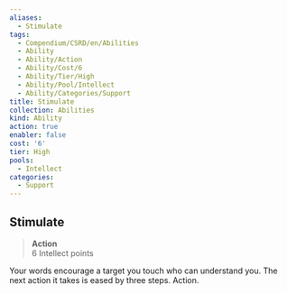 ```yaml
---
aliases:
  - Stimulate
tags:
  - Compendium/CSRD/en/Abilities
  - Ability
  - Ability/Action
  - Ability/Cost/6
  - Ability/Tier/High
  - Ability/Pool/Intellect
  - Ability/Categories/Support
title: Stimulate
collection: Abilities
kind: Ability
action: true
enabler: false
cost: '6'
tier: High
pools:
  - Intellect
categories:
  - Support
---
```

## Stimulate  
>**Action**  
>6 Intellect points
  
Your words encourage a target you touch who can understand you. The next action it takes is eased by three steps. Action.